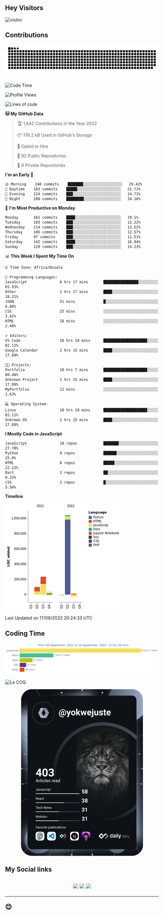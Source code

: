 ## Hey Visitors
![visitor](https://profile-counter.glitch.me/yokwejuste/count.svg)

## Contributions
<p align="center">
  <img src="https://raw.githubusercontent.com/yokwejuste/yokwejuste/output/github-contribution-grid-snake.svg" />
</p>

<!--START_SECTION:waka-->
![Code Time](http://img.shields.io/badge/Code%20Time-1%2C100%20hrs%2045%20mins-blue)

![Profile Views](http://img.shields.io/badge/Profile%20Views-10-blue)

![Lines of code](https://img.shields.io/badge/From%20Hello%20World%20I%27ve%20Written-1%20Million%20lines%20of%20code-blue)

**🐱 My GitHub Data** 

> 🏆 1,642 Contributions in the Year 2022
 > 
> 📦 176.2 kB Used in GitHub's Storage 
 > 
> 💼 Opted to Hire
 > 
> 📜 92 Public Repositories 
 > 
> 🔑 8 Private Repositories  
 > 
**I'm an Early 🐤** 

```text
🌞 Morning    248 commits    ███████░░░░░░░░░░░░░░░░░░   29.42% 
🌆 Daytime    183 commits    █████░░░░░░░░░░░░░░░░░░░░   21.71% 
🌃 Evening    124 commits    ███░░░░░░░░░░░░░░░░░░░░░░   14.71% 
🌙 Night      288 commits    ████████░░░░░░░░░░░░░░░░░   34.16%

```
📅 **I'm Most Productive on Monday** 

```text
Monday       161 commits    ████░░░░░░░░░░░░░░░░░░░░░   19.1% 
Tuesday      103 commits    ███░░░░░░░░░░░░░░░░░░░░░░   12.22% 
Wednesday    114 commits    ███░░░░░░░░░░░░░░░░░░░░░░   13.52% 
Thursday     106 commits    ███░░░░░░░░░░░░░░░░░░░░░░   12.57% 
Friday       97 commits     ███░░░░░░░░░░░░░░░░░░░░░░   11.51% 
Saturday     142 commits    ████░░░░░░░░░░░░░░░░░░░░░   16.84% 
Sunday       120 commits    ███░░░░░░░░░░░░░░░░░░░░░░   14.23%

```


📊 **This Week I Spent My Time On** 

```text
⌚︎ Time Zone: Africa/Douala

💬 Programming Languages: 
JavaScript               8 hrs 17 mins       ████████████████░░░░░░░░░   65.93% 
Other                    2 hrs 17 mins       ████░░░░░░░░░░░░░░░░░░░░░   18.21% 
JSON                     51 mins             █░░░░░░░░░░░░░░░░░░░░░░░░   6.88% 
CSS                      25 mins             ░░░░░░░░░░░░░░░░░░░░░░░░░   3.42% 
HTML                     18 mins             ░░░░░░░░░░░░░░░░░░░░░░░░░   2.48%

🔥 Editors: 
VS Code                  10 hrs 19 mins      ████████████████████░░░░░   82.11% 
Google Calendar          2 hrs 15 mins       ████░░░░░░░░░░░░░░░░░░░░░   17.89%

🐱‍💻 Projects: 
Portfolio                10 hrs 7 mins       ████████████████████░░░░░   80.48% 
Unknown Project          2 hrs 15 mins       ████░░░░░░░░░░░░░░░░░░░░░   17.89% 
MyPortfolio              12 mins             ░░░░░░░░░░░░░░░░░░░░░░░░░   1.63%

💻 Operating System: 
Linux                    10 hrs 19 mins      ████████████████████░░░░░   82.11% 
Unknown OS               2 hrs 15 mins       ████░░░░░░░░░░░░░░░░░░░░░   17.89%

```

**I Mostly Code in JavaScript** 

```text
JavaScript               10 repos            ███████░░░░░░░░░░░░░░░░░░   27.78% 
Python                   9 repos             ██████░░░░░░░░░░░░░░░░░░░   25.0% 
HTML                     8 repos             █████░░░░░░░░░░░░░░░░░░░░   22.22% 
Dart                     3 repos             ██░░░░░░░░░░░░░░░░░░░░░░░   8.33% 
CSS                      2 repos             █░░░░░░░░░░░░░░░░░░░░░░░░   5.56%

```


**Timeline**

![Chart not found](https://raw.githubusercontent.com/yokwejuste/yokwejuste/master/charts/bar_graph.png) 


 Last Updated on 17/09/2022 20:24:33 UTC
<!--END_SECTION:waka-->

## Coding Time

[![wakatime-stats](https://github.com/yokwejuste/yokwejuste/blob/master/images/stat.svg)](https://wakatime.com/@yokwejuste)

![Le COQ](https://metrics.lecoq.io/yokwejuste/)
<p align="center">
  <a href="#"><img src="https://github.com/yokwejuste/yokwejuste/blob/master/devcard.svg" width="400" alt="Yonkeu K. Steve's Dev Card"/></a>
</p>
<h2>My Social links<h2>
<p align="center">
  <a href="https://twitter.com/yokwejuste"><img src="https://img.shields.io/badge/twitter-%231DA1F2.svg?style=for-the-badge&logo=Twitter&logoColor=white"></a>
  <a href="https://linkedin.com/in/yokwejuste"><img src="https://img.shields.io/badge/linkedin-%230077B5.svg?style=for-the-badge&logo=linkedin&logoColor=white"></a>
  <a href="https://instagram.com/yokwejuste0"><img src="https://img.shields.io/badge/instagram-%23E4405F.svg?style=for-the-badge&logo=Instagram&logoColor=white"></a>
</p>
<hr>
😊
